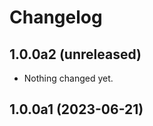 # Changelog

<!--
   You should *NOT* be adding new change log entries to this file.
   You should create a file in the news directory instead.
   For helpful instructions, please see:
   https://github.com/plone/plone.releaser/blob/master/ADD-A-NEWS-ITEM.rst
-->

<!-- towncrier release notes start -->
## 1.0.0a2 (unreleased)


- Nothing changed yet.


## 1.0.0a1 (2023-06-21)
